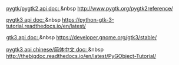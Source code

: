 <a href = http://www.pygtk.org/pygtk2reference>pygtk/pygtk2 api doc: </a>&nbsp http://www.pygtk.org/pygtk2reference/

<a href = https://python-gtk-3-tutorial.readthedocs.io/en/latest>pygtk3 api doc: </a>&nbsp https://python-gtk-3-tutorial.readthedocs.io/en/latest/

<a href = https://developer.gnome.org/gtk3/stable>gtk3 api doc: </a>&nbsp https://developer.gnome.org/gtk3/stable/

<a href = http://thebigdoc.readthedocs.io/en/latest/PyGObject-Tutorial>pygtk3 api chinese/简体中文 doc: </a>&nbsp http://thebigdoc.readthedocs.io/en/latest/PyGObject-Tutorial/


